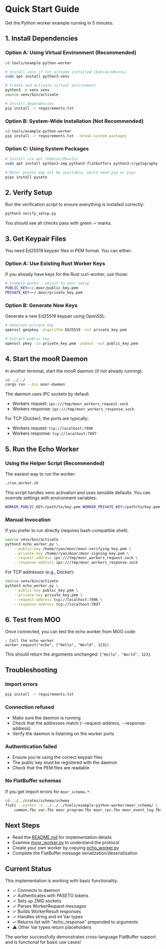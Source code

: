 # Quick Start Guide

Get the Python worker example running in 5 minutes.

## 1. Install Dependencies

### Option A: Using Virtual Environment (Recommended)

```bash
cd tools/example-python-worker

# Install venv if not already installed (Debian/Ubuntu)
sudo apt install python3-venv

# Create and activate virtual environment
python3 -m venv venv
source venv/bin/activate

# Install dependencies
pip install -r requirements.txt
```

### Option B: System-Wide Installation (Not Recommended)

```bash
cd tools/example-python-worker
pip install -r requirements.txt --break-system-packages
```

### Option C: Using System Packages

```bash
# Install via apt (Debian/Ubuntu)
sudo apt install python3-zmq python3-flatbuffers python3-cryptography

# Note: pyseto may not be available, would need pip or pipx
pipx install pyseto
```

## 2. Verify Setup

Run the verification script to ensure everything is installed correctly:

```bash
python3 verify_setup.py
```

You should see all checks pass with green ✓ marks.

## 3. Get Keypair Files

You need Ed25519 keypair files in PEM format. You can either:

### Option A: Use Existing Rust Worker Keys

If you already have keys for the Rust curl-worker, use those:

```bash
# Example paths - adjust to your setup
PUBLIC_KEY=~/.moor/public_key.pem
PRIVATE_KEY=~/.moor/private_key.pem
```

### Option B: Generate New Keys

Generate a new Ed25519 keypair using OpenSSL:

```bash
# Generate private key
openssl genpkey -algorithm ED25519 -out private_key.pem

# Extract public key
openssl pkey -in private_key.pem -pubout -out public_key.pem
```

## 4. Start the mooR Daemon

In another terminal, start the mooR daemon (if not already running):

```bash
cd ../../
cargo run --bin moor-daemon
```

The daemon uses IPC sockets by default:

- Workers request: `ipc:///tmp/moor_workers_request.sock`
- Workers response: `ipc:///tmp/moor_workers_response.sock`

For TCP (Docker), the ports are typically:

- Workers request: `tcp://localhost:7896`
- Workers response: `tcp://localhost:7897`

## 5. Run the Echo Worker

### Using the Helper Script (Recommended)

The easiest way to run the worker:

```bash
./run_worker.sh
```

This script handles venv activation and uses sensible defaults. You can override settings with
environment variables:

```bash
WORKER_PUBLIC_KEY=/path/to/key.pem WORKER_PRIVATE_KEY=/path/to/key.pem ./run_worker.sh
```

### Manual Invocation

If you prefer to run directly (requires bash-compatible shell):

```bash
source venv/bin/activate
python3 echo_worker.py \
    --public-key /home/ryan/moor/moor-verifying-key.pem \
    --private-key /home/ryan/moor/moor-signing-key.pem \
    --request-address ipc:///tmp/moor_workers_request.sock \
    --response-address ipc:///tmp/moor_workers_response.sock
```

For TCP addresses (e.g., Docker):

```bash
source venv/bin/activate
python3 echo_worker.py \
    --public-key public_key.pem \
    --private-key private_key.pem \
    --request-address tcp://localhost:7896 \
    --response-address tcp://localhost:7897
```

## 6. Test from MOO

Once connected, you can test the echo worker from MOO code:

```moo
; Call the echo worker
worker_request("echo", {"Hello", "World", 123})
```

This should return the arguments unchanged: `{"Hello", "World", 123}`.

## Troubleshooting

### Import errors

```bash
pip install -r requirements.txt
```

### Connection refused

- Make sure the daemon is running
- Check that the addresses match (--request-address, --response-address)
- Verify the daemon is listening on the worker ports

### Authentication failed

- Ensure you're using the correct keypair files
- The public key must be registered with the daemon
- Check that the PEM files are readable

### No FlatBuffer schemas

If you get import errors for `moor_schema.*`:

```bash
cd ../../crates/schema/schema
flatc --python -o ../../../tools/example-python-worker/moor_schema/ \
    common.fbs var.fbs moor_program.fbs moor_rpc.fbs moor_event_log.fbs task.fbs
```

## Next Steps

- Read the [README.md](README.md) for implementation details
- Examine [moor_worker.py](moor_worker.py) to understand the protocol
- Create your own worker by copying [echo_worker.py](echo_worker.py)
- Complete the FlatBuffer message serialization/deserialization

## Current Status

This implementation is working with basic functionality:

- ✓ Connects to daemon
- ✓ Authenticates with PASETO tokens
- ✓ Sets up ZMQ sockets
- ✓ Parses WorkerRequest messages
- ✓ Builds WorkerResult responses
- ✓ Handles string and int Var types
- ✓ Returns list with "echo_response" prepended to arguments
- ⚠ Other Var types return placeholders

The worker successfully demonstrates cross-language FlatBuffer support and is functional for basic
use cases!

